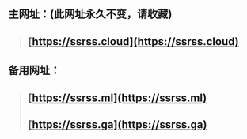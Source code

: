 ## 主网址：(此网址永久不变，请收藏)
> ## **[https://ssrss.cloud](https://ssrss.cloud)**
## 备用网址：
> ## **[https://ssrss.ml](https://ssrss.ml)**
> ## **[https://ssrss.ga](https://ssrss.ga)**
